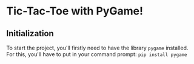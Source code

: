 # Tic-Tac-Toe with PyGame!

## Initialization
To start the project, you'll firstly need to have the library ```pygame``` installed.
For this, you'll have to put in your command prompt:
```pip install pygame```